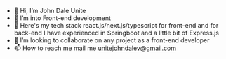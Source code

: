 - 👋 Hi, I’m John Dale Unite
- 👀 I’m into Front-end development
- 🌱 Here's my tech stack react.js/next.js/typescript for front-end and for back-end I have experienced in Springboot and a little bit of Express.js
- 💞️ I’m looking to collaborate on any project as a front-end developer
- 📫 How to reach me mail me unitejohndalev@gmail.com

<!---
unitejohndalev/unitejohndalev is a ✨ special ✨ repository because its `README.md` (this file) appears on your GitHub profile.
You can click the Preview link to take a look at your changes.
--->

